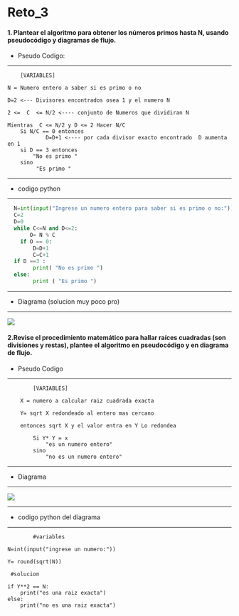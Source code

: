# Reto_3


#### 1.  Plantear el algoritmo para obtener los números primos hasta N, usando pseudocódigo y diagramas de flujo.

- Pseudo Codigo:

------------

 		[VARIABLES]
   
 	N = Numero entero a saber si es primo o no
  
 	D=2 <--- Divisores encontrados osea 1 y el numero N
  
 	2 <=  C  <= N/2 <---- conjunto de Numeros que dividiran N
  
 	Mientras  C <= N/2 y D <= 2 Hacer N/C
  		Si N/C == 0 entonces 
    			D=D+1 <---- por cada divisor exacto encontrado 	D aumenta en 1     
		si D == 3 entonces
  	  		"No es primo "
		sino 
	 		 "Es primo "
------------
- codigo python
------------
  ```python
	N=int(input("Ingrese un numero entero para saber si es primo o no:"))
	C=2
	D=0
	while C<=N and D<=2:
 		 O= N % C
	  if O == 0:
  		  D=D+1
		  C=C+1
	if D ==3 :
		  print( "No es primo ")
	else: 
		  print ( "Es primo ")
  ``` 
------------
- Diagrama (solucion muy poco pro)

------------


[![](https://mermaid.ink/img/pako:eNpNkEFPwzAMhf-KlROITYMdK4HEVrjRyzhMtBysxlujNXGVpCDU9b_jNR0iJ9vve7H1BlWzJpWpQ8vfdYM-wnteOZD3fIPtkb2JlqHzxnK4heXyCTal6y15hgI-E7mZ5ttyD4_QmhARNEGCgpRBujU0eBGK1Xo2bSdTPgQCbb6MMMVqDzU7qFEjJGjeJGKL6esRZimf_OeHu8ke2FM4v5RQMFBI917Pm8n7f-BrCTvzBwqnFko2WTRashguvkrFhixVKpNSoz9VqnKjcNhH3v24WmXR97RQfacxUm7w6NFehx26D2ZpD9gG6UmbyP4tZT1FPv4Cv3t47w?type=png)](https://mermaid.live/edit#pako:eNpNkEFPwzAMhf-KlROITYMdK4HEVrjRyzhMtBysxlujNXGVpCDU9b_jNR0iJ9vve7H1BlWzJpWpQ8vfdYM-wnteOZD3fIPtkb2JlqHzxnK4heXyCTal6y15hgI-E7mZ5ttyD4_QmhARNEGCgpRBujU0eBGK1Xo2bSdTPgQCbb6MMMVqDzU7qFEjJGjeJGKL6esRZimf_OeHu8ke2FM4v5RQMFBI917Pm8n7f-BrCTvzBwqnFko2WTRashguvkrFhixVKpNSoz9VqnKjcNhH3v24WmXR97RQfacxUm7w6NFehx26D2ZpD9gG6UmbyP4tZT1FPv4Cv3t47w)


#### 2.Revise el procedimiento matemático para hallar raíces cuadradas (son divisiones y restas), plantee el algoritmo en pseudocódigo y en diagrama de flujo.

- Pseudo Codigo
------------
 			[VARIABLES]
  
		X = numero a calcular raiz cuadrada exacta
  
  		Y= sqrt X redondeado al entero mas cercano
  
  		entonces sqrt X y el valor entra en Y Lo redondea
  
   			Si Y* Y = x
  				"es un numero entero"
   			sino 
				"no es un numero entero" 

------------

- Diagrama
------------
[![](https://mermaid.ink/img/pako:eNptkUFOwzAQRa_y5RWg9gKRikQb2MEGFi1NF4M9pRGJXWwHEpoegFtwNk7CuK2glfDCsq3_5v_xbJR2hlWmlpV71yvyEQ95YSHr6oytdjZ68vBUag7glnSkcI7h8LK3Tc3egXAi--gxnr-RL-mp4pBhig4zLPYlxztwOsLd_-zBICEjhFcJM4Vn46xhMgSqRB8TWFOAZq_JOvSYzA_ig80k2SDfcCV0aKpIxsGwFOPkJbtE6hD4t_g2YXs432WUZo8D9biezy5mo3ZxLIK4nwr7myTD9-cX2oUaKOmyptLI_24SWKi44poLlcnRkH8pVGG3oqMmuvvOapVF3_BANWtDkfOSnj3VKltSFeR1TfbRub87mzI6f7sf4G6O2x_p55nx?type=png)](https://mermaid.live/edit#pako:eNptkUFOwzAQRa_y5RWg9gKRikQb2MEGFi1NF4M9pRGJXWwHEpoegFtwNk7CuK2glfDCsq3_5v_xbJR2hlWmlpV71yvyEQ95YSHr6oytdjZ68vBUag7glnSkcI7h8LK3Tc3egXAi--gxnr-RL-mp4pBhig4zLPYlxztwOsLd_-zBICEjhFcJM4Vn46xhMgSqRB8TWFOAZq_JOvSYzA_ig80k2SDfcCV0aKpIxsGwFOPkJbtE6hD4t_g2YXs432WUZo8D9biezy5mo3ZxLIK4nwr7myTD9-cX2oUaKOmyptLI_24SWKi44poLlcnRkH8pVGG3oqMmuvvOapVF3_BANWtDkfOSnj3VKltSFeR1TfbRub87mzI6f7sf4G6O2x_p55nx)



------------
- codigo python del diagrama

------------


			#variables
   
	N=int(input("ingrese un numero:"))
 
	Y= round(sqrt(N))
 
	 #solucion
  
	if Y**2 == N:
		print("es una raiz exacta")
	else:
		print("no es una raiz exacta")

